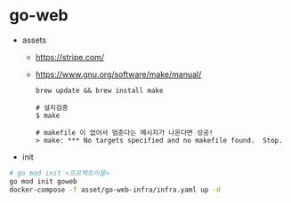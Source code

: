 # go-web

- assets

  - https://stripe.com/
  - https://www.gnu.org/software/make/manual/

    ```
    brew update && brew install make
    ```

    ```
    # 설치검증
    $ make

    # makefile 이 없어서 멈춘다는 메시지가 나온다면 성공!
    > make: *** No targets specified and no makefile found.  Stop.
    ```

- init

```sh
# go mod init <프로젝트이름>
go mod init goweb
docker-compose -f asset/go-web-infra/infra.yaml up -d
```
